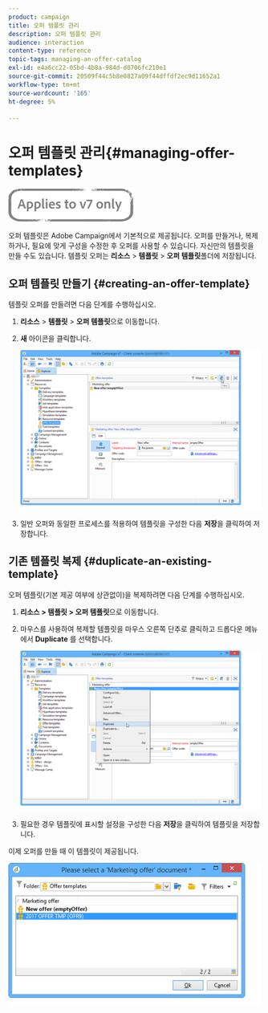 ```yaml
---
product: campaign
title: 오퍼 템플릿 관리
description: 오퍼 템플릿 관리
audience: interaction
content-type: reference
topic-tags: managing-an-offer-catalog
exl-id: e4a6cc22-05bd-4b8a-984d-d0706fc210e1
source-git-commit: 20509f44c5b8e0827a09f44dffdf2ec9d11652a1
workflow-type: tm+mt
source-wordcount: '165'
ht-degree: 5%

---
```


# 오퍼 템플릿 관리{#managing-offer-templates}

![](../../assets/v7-only.svg)

오퍼 템플릿은 Adobe Campaign에서 기본적으로 제공됩니다. 오퍼를 만들거나, 복제하거나, 필요에 맞게 구성을 수정한 후 오퍼를 사용할 수 있습니다. 자신만의 템플릿을 만들 수도 있습니다. 템플릿 오퍼는 **리소스** > **템플릿** > **오퍼 템플릿**&#x200B;폴더에 저장됩니다.

## 오퍼 템플릿 만들기 {#creating-an-offer-template}

템플릿 오퍼를 만들려면 다음 단계를 수행하십시오.

1. **리소스** > **템플릿** > **오퍼 템플릿**&#x200B;으로 이동합니다.
1. **새** 아이콘을 클릭합니다.

   ![](assets/offer_model_001.png)

1. 일반 오퍼와 동일한 프로세스를 적용하여 템플릿을 구성한 다음 **저장**&#x200B;을 클릭하여 저장합니다.

## 기존 템플릿 복제 {#duplicate-an-existing-template}

오퍼 템플릿(기본 제공 여부에 상관없이)을 복제하려면 다음 단계를 수행하십시오.

1. **리소스 > 템플릿 > 오퍼 템플릿**&#x200B;으로 이동합니다.
1. 마우스를 사용하여 복제할 템플릿을 마우스 오른쪽 단추로 클릭하고 드롭다운 메뉴에서 **Duplicate** 를 선택합니다.

   ![](assets/offer_model_002.png)

1. 필요한 경우 템플릿에 표시할 설정을 구성한 다음 **저장**&#x200B;을 클릭하여 템플릿을 저장합니다.

이제 오퍼를 만들 때 이 템플릿이 제공됩니다.

![](assets/offer_modelcreated_001.png)
